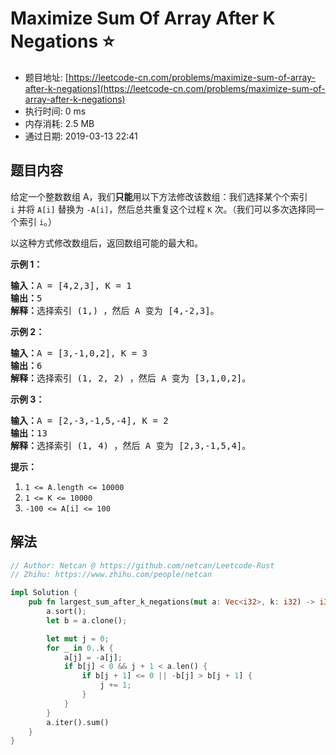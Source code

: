 # Maximize Sum Of Array After K Negations :star:
- 题目地址: [https://leetcode-cn.com/problems/maximize-sum-of-array-after-k-negations](https://leetcode-cn.com/problems/maximize-sum-of-array-after-k-negations)
- 执行时间: 0 ms 
- 内存消耗: 2.5 MB
- 通过日期: 2019-03-13 22:41

## 题目内容
<p>给定一个整数数组 A，我们<strong>只能</strong>用以下方法修改该数组：我们选择某个个索引 <code>i</code> 并将 <code>A[i]</code> 替换为 <code>-A[i]</code>，然后总共重复这个过程 <code>K</code> 次。（我们可以多次选择同一个索引 <code>i</code>。）</p>

<p>以这种方式修改数组后，返回数组可能的最大和。</p>



<p><strong>示例 1：</strong></p>

<pre><strong>输入：</strong>A = [4,2,3], K = 1
<strong>输出：</strong>5
<strong>解释：</strong>选择索引 (1,) ，然后 A 变为 [4,-2,3]。
</pre>

<p><strong>示例 2：</strong></p>

<pre><strong>输入：</strong>A = [3,-1,0,2], K = 3
<strong>输出：</strong>6
<strong>解释：</strong>选择索引 (1, 2, 2) ，然后 A 变为 [3,1,0,2]。
</pre>

<p><strong>示例 3：</strong></p>

<pre><strong>输入：</strong>A = [2,-3,-1,5,-4], K = 2
<strong>输出：</strong>13
<strong>解释：</strong>选择索引 (1, 4) ，然后 A 变为 [2,3,-1,5,4]。
</pre>



<p><strong>提示：</strong></p>

<ol>
	<li><code>1 <= A.length <= 10000</code></li>
	<li><code>1 <= K <= 10000</code></li>
	<li><code>-100 <= A[i] <= 100</code></li>
</ol>


## 解法
```rust
// Author: Netcan @ https://github.com/netcan/Leetcode-Rust
// Zhihu: https://www.zhihu.com/people/netcan

impl Solution {
    pub fn largest_sum_after_k_negations(mut a: Vec<i32>, k: i32) -> i32 {
        a.sort();
        let b = a.clone();

        let mut j = 0;
        for _ in 0..k {
            a[j] = -a[j];
            if b[j] < 0 && j + 1 < a.len() {
                if b[j + 1] <= 0 || -b[j] > b[j + 1] {
                    j += 1;
                }
            }
        }
        a.iter().sum()
    }
}

```